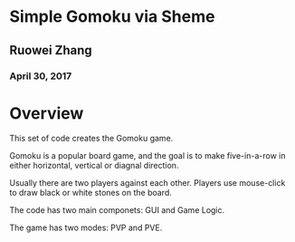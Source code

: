 # Simple Gomoku via Sheme

## Ruowei Zhang
### April 30, 2017

# Overview
This set of code creates the Gomoku game. 

Gomoku is a popular board game, and the goal is to make five-in-a-row in either horizontal, vertical or diagnal direction.

Usually there are two players against each other. Players use mouse-click to draw black or white stones on the board.

The code has two main componets: GUI and Game Logic. 

The game has two modes: PVP and PVE.
